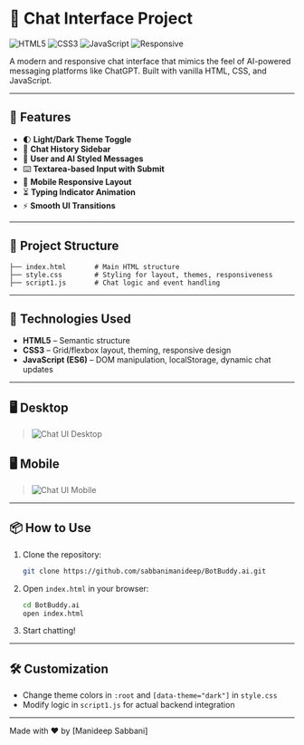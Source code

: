 
# 💬 Chat Interface Project

![HTML5](https://img.shields.io/badge/HTML5-E34F26?logo=html5&logoColor=fff&style=flat)
![CSS3](https://img.shields.io/badge/CSS3-1572B6?logo=css3&logoColor=fff&style=flat)
![JavaScript](https://img.shields.io/badge/JavaScript-F7DF1E?logo=javascript&logoColor=000&style=flat)
![Responsive](https://img.shields.io/badge/Responsive-Yes-4CAF50?style=flat)

A modern and responsive chat interface that mimics the feel of AI-powered messaging platforms like ChatGPT. Built with vanilla HTML, CSS, and JavaScript.

---

## 🚀 Features

- 🌓 **Light/Dark Theme Toggle**
- 📜 **Chat History Sidebar**
- 💬 **User and AI Styled Messages**
- ⌨️ **Textarea-based Input with Submit**
- 📱 **Mobile Responsive Layout**
- ⏳ **Typing Indicator Animation**
- ⚡ **Smooth UI Transitions**

---

## 📁 Project Structure

```
├── index.html       # Main HTML structure
├── style.css        # Styling for layout, themes, responsiveness
├── script1.js       # Chat logic and event handling
```

---

## 🧠 Technologies Used

- **HTML5** – Semantic structure
- **CSS3** – Grid/flexbox layout, theming, responsive design
- **JavaScript (ES6)** – DOM manipulation, localStorage, dynamic chat updates

---

## 🖥️ Desktop

> ![Chat UI Desktop](screenshots/Screenshot%202025-05-05%20at%2012.17.32 PM.png)

## 🖥️ Mobile
> ![Chat UI Mobile](screenshots/Screenshot%202025-05-05%20at%2012.18.55 PM.png)

---

## 📦 How to Use

1. Clone the repository:
   ```bash
   git clone https://github.com/sabbanimanideep/BotBuddy.ai.git
   ```

2. Open `index.html` in your browser:
   ```bash
   cd BotBuddy.ai
   open index.html
   ```

3. Start chatting!

---

## 🛠️ Customization

- Change theme colors in `:root` and `[data-theme="dark"]` in `style.css`
- Modify logic in `script1.js` for actual backend integration

---



Made with ❤️ by [Manideep Sabbani]
